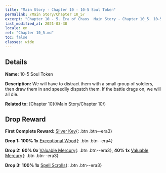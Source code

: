 ```yaml
---
title: "Main Story - Chapter 10 - 10-5 Soul Token"
permalink: /Main Story/Chapter 10_5/
excerpt: "Chapter 10 - 5. Era of Chaos  Main Story - Chapter 10_5. 10-5 Soul Token"
last_modified_at: 2021-03-30
locale: en
ref: "Chapter 10_5.md"
toc: false
classes: wide
---
```


## Details

 **Name:** 10-5 Soul Token

 **Description:** We will have to distract them with a small group of soldiers, then draw them in and speedily dispatch them. If the battle drags on, we will all die.

 **Related to:** [Chapter 10](/Main Story/Chapter 10/)

## Drop Reward

 **First Complete Reward:** [Silver Key](/Items/con_693/){: .btn .btn--era3}

 **Drop 1:** **100% 1x** [Exceptional Wood](/Items/mat_34/){: .btn .btn--era4}

 **Drop 2:** **60% 0x** [Valuable Mercury](/Items/mat_28/){: .btn .btn--era3}, **40% 1x** [Valuable Mercury](/Items/mat_28/){: .btn .btn--era3}

 **Drop 3:** **100% 1x** [Spell Scrolls](/Items/con_694/){: .btn .btn--era3}

